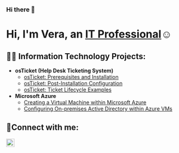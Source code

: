 ### Hi there 👋

<h1>Hi, I'm Vera, an <a href="https://www.linkedin.com/in/vera-lestina-b2a039236/">IT Professional</a>☺</h1>

<h2>👨‍💻 Information Technology Projects:</h2>

- <b>osTicket (Help Desk Ticketing System)</b>
  - [osTicket: Prerequisites and Installation](https://github.com/veralestina/osticket-prereqs)
  - [osTicket: Post-Installation Configuration](https://github.com/veralestina/post-install-config)
  - [osTicket: Ticket Lifecycle Examples](https://github.com/veralestina/ticket-lifecycle)
- <b>Microsoft Azure</b>
  - [Creating a Virtual Machine within Microsoft Azure](https://github.com/veralestina/creating-vm)
  - [Configuring On-premises Active Directory within Azure VMs](https://github.com/veralestina/configure-ad)
  

<h2>🤳Connect with me:</h2>

[<img align="left" alt="Vera | LinkedIn" width="22px" src="https://cdn.jsdelivr.net/npm/simple-icons@v3/icons/linkedin.svg" />][linkedin]

[linkedin]: https://www.linkedin.com/in/vera-lestina-b2a039236/
 

